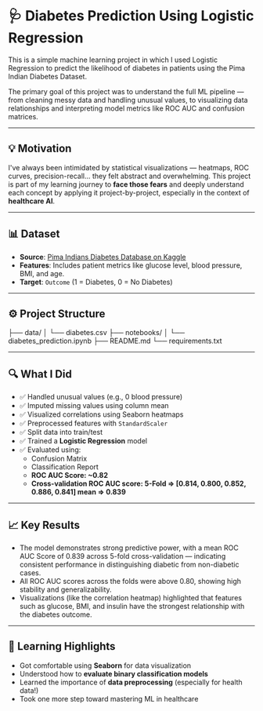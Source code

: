 # 🩺 Diabetes Prediction Using Logistic Regression

This is a simple machine learning project in which I used Logistic Regression to predict the likelihood of diabetes in patients using the Pima Indian Diabetes Dataset.

The primary goal of this project was to understand the full ML pipeline — from cleaning messy data and handling unusual values, to visualizing data relationships and interpreting model metrics like ROC AUC and confusion matrices.

---

## 💡 Motivation

I've always been intimidated by statistical visualizations — heatmaps, ROC curves, precision-recall... they felt abstract and overwhelming. This project is part of my learning journey to **face those fears** and deeply understand each concept by applying it project-by-project, especially in the context of **healthcare AI**.

---

## 📊 Dataset

- **Source**: [Pima Indians Diabetes Database on Kaggle](https://www.kaggle.com/datasets/uciml/pima-indians-diabetes-database)
- **Features**: Includes patient metrics like glucose level, blood pressure, BMI, and age.
- **Target**: `Outcome` (1 = Diabetes, 0 = No Diabetes)

---

## ⚙️ Project Structure

├── data/ │ └── diabetes.csv ├── notebooks/ │ └── diabetes_prediction.ipynb ├── README.md └── requirements.txt


---

## 🔍 What I Did

- ✅ Handled unusual values (e.g., 0 blood pressure)
- ✅ Imputed missing values using column mean
- ✅ Visualized correlations using Seaborn heatmaps
- ✅ Preprocessed features with `StandardScaler`
- ✅ Split data into train/test
- ✅ Trained a **Logistic Regression** model
- ✅ Evaluated using:
  - Confusion Matrix
  - Classification Report
  - **ROC AUC Score: ~0.82**
  - **Cross-validation ROC AUC score: 5-Fold => [0.814, 0.800, 0.852, 0.886, 0.841] mean => 0.839**
---

## 📈 Key Results

- The model demonstrates strong predictive power, with a mean ROC AUC Score of 0.839 across 5-fold cross-validation — indicating consistent performance in distinguishing diabetic from non-diabetic cases.
- All ROC AUC scores across the folds were above 0.80, showing high stability and generalizability.
- Visualizations (like the correlation heatmap) highlighted that features such as glucose, BMI, and insulin have the strongest relationship with the diabetes outcome.

---

## 🧠 Learning Highlights

- Got comfortable using **Seaborn** for data visualization
- Understood how to **evaluate binary classification models**
- Learned the importance of **data preprocessing** (especially for health data!)
- Took one more step toward mastering ML in healthcare
